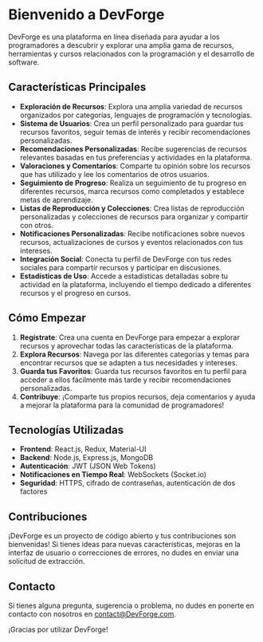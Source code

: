 # Bienvenido a DevForge

DevForge es una plataforma en línea diseñada para ayudar a los programadores a descubrir y explorar una amplia gama de recursos, herramientas y cursos relacionados con la programación y el desarrollo de software.

## Características Principales

- **Exploración de Recursos**: Explora una amplia variedad de recursos organizados por categorías, lenguajes de programación y tecnologías.
- **Sistema de Usuarios**: Crea un perfil personalizado para guardar tus recursos favoritos, seguir temas de interés y recibir recomendaciones personalizadas.
- **Recomendaciones Personalizadas**: Recibe sugerencias de recursos relevantes basadas en tus preferencias y actividades en la plataforma.
- **Valoraciones y Comentarios**: Comparte tu opinión sobre los recursos que has utilizado y lee los comentarios de otros usuarios.
- **Seguimiento de Progreso**: Realiza un seguimiento de tu progreso en diferentes recursos, marca recursos como completados y establece metas de aprendizaje.
- **Listas de Reproducción y Colecciones**: Crea listas de reproducción personalizadas y colecciones de recursos para organizar y compartir con otros.
- **Notificaciones Personalizadas**: Recibe notificaciones sobre nuevos recursos, actualizaciones de cursos y eventos relacionados con tus intereses.
- **Integración Social**: Conecta tu perfil de DevForge con tus redes sociales para compartir recursos y participar en discusiones.
- **Estadísticas de Uso**: Accede a estadísticas detalladas sobre tu actividad en la plataforma, incluyendo el tiempo dedicado a diferentes recursos y el progreso en cursos.

## Cómo Empezar

1. **Regístrate**: Crea una cuenta en DevForge para empezar a explorar recursos y aprovechar todas las características de la plataforma.
2. **Explora Recursos**: Navega por las diferentes categorías y temas para encontrar recursos que se adapten a tus necesidades y intereses.
3. **Guarda tus Favoritos**: Guarda tus recursos favoritos en tu perfil para acceder a ellos fácilmente más tarde y recibir recomendaciones personalizadas.
4. **Contribuye**: ¡Comparte tus propios recursos, deja comentarios y ayuda a mejorar la plataforma para la comunidad de programadores!
   
## Tecnologías Utilizadas

- **Frontend**: React.js, Redux, Material-UI
- **Backend**: Node.js, Express.js, MongoDB
- **Autenticación**: JWT (JSON Web Tokens)
- **Notificaciones en Tiempo Real**: WebSockets (Socket.io)
- **Seguridad**: HTTPS, cifrado de contraseñas, autenticación de dos factores

## Contribuciones

¡DevForge es un proyecto de código abierto y tus contribuciones son bienvenidas! Si tienes ideas para nuevas características, mejoras en la interfaz de usuario o correcciones de errores, no dudes en enviar una solicitud de extracción.

## Contacto

Si tienes alguna pregunta, sugerencia o problema, no dudes en ponerte en contacto con nosotros en [contact@DevForge.com](mailto:contact@DevForge.com).

¡Gracias por utilizar DevForge!
